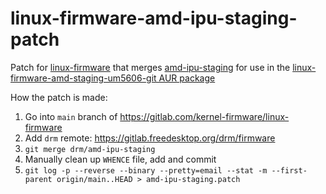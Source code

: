 # linux-firmware-amd-ipu-staging-patch
Patch for [linux-firmware](https://gitlab.com/kernel-firmware/linux-firmware) that merges [amd-ipu-staging](https://gitlab.freedesktop.org/drm/firmware/-/tree/amd-ipu-staging) for use in the [linux-firmware-amd-staging-um5606-git AUR package](https://aur.archlinux.org/packages/linux-firmware-amd-staging-um5606-git)

How the patch is made:

1. Go into `main` branch of https://gitlab.com/kernel-firmware/linux-firmware
2. Add `drm` remote: https://gitlab.freedesktop.org/drm/firmware
3. `git merge drm/amd-ipu-staging`
4. Manually clean up `WHENCE` file, add and commit
5. `git log -p --reverse --binary --pretty=email --stat -m --first-parent origin/main..HEAD > amd-ipu-staging.patch`
